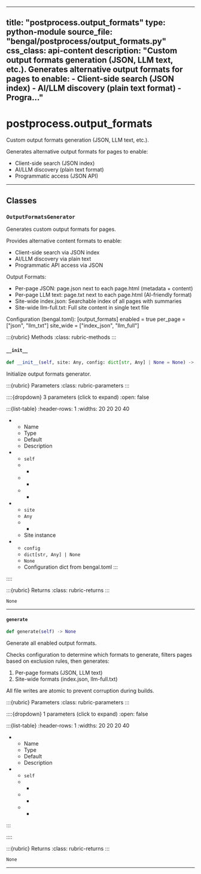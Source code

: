 
---
title: "postprocess.output_formats"
type: python-module
source_file: "bengal/postprocess/output_formats.py"
css_class: api-content
description: "Custom output formats generation (JSON, LLM text, etc.).  Generates alternative output formats for pages to enable: - Client-side search (JSON index) - AI/LLM discovery (plain text format) - Progra..."
---

# postprocess.output_formats

Custom output formats generation (JSON, LLM text, etc.).

Generates alternative output formats for pages to enable:
- Client-side search (JSON index)
- AI/LLM discovery (plain text format)
- Programmatic access (JSON API)

---

## Classes

### `OutputFormatsGenerator`


Generates custom output formats for pages.

Provides alternative content formats to enable:
- Client-side search via JSON index
- AI/LLM discovery via plain text
- Programmatic API access via JSON

Output Formats:
- Per-page JSON: page.json next to each page.html (metadata + content)
- Per-page LLM text: page.txt next to each page.html (AI-friendly format)
- Site-wide index.json: Searchable index of all pages with summaries
- Site-wide llm-full.txt: Full site content in single text file

Configuration (bengal.toml):
    [output_formats]
    enabled = true
    per_page = ["json", "llm_txt"]
    site_wide = ["index_json", "llm_full"]




:::{rubric} Methods
:class: rubric-methods
:::
#### `__init__`
```python
def __init__(self, site: Any, config: dict[str, Any] | None = None) -> None
```

Initialize output formats generator.



:::{rubric} Parameters
:class: rubric-parameters
:::

::::{dropdown} 3 parameters (click to expand)
:open: false

:::{list-table}
:header-rows: 1
:widths: 20 20 20 40

* - Name
  - Type
  - Default
  - Description
* - `self`
  - -
  - -
  - -
* - `site`
  - `Any`
  - -
  - Site instance
* - `config`
  - `dict[str, Any] | None`
  - `None`
  - Configuration dict from bengal.toml
:::

::::

:::{rubric} Returns
:class: rubric-returns
:::

`None`




---
#### `generate`
```python
def generate(self) -> None
```

Generate all enabled output formats.

Checks configuration to determine which formats to generate,
filters pages based on exclusion rules, then generates:
1. Per-page formats (JSON, LLM text)
2. Site-wide formats (index.json, llm-full.txt)

All file writes are atomic to prevent corruption during builds.



:::{rubric} Parameters
:class: rubric-parameters
:::

::::{dropdown} 1 parameters (click to expand)
:open: false

:::{list-table}
:header-rows: 1
:widths: 20 20 20 40

* - Name
  - Type
  - Default
  - Description
* - `self`
  - -
  - -
  - -
:::

::::

:::{rubric} Returns
:class: rubric-returns
:::

`None`




---
